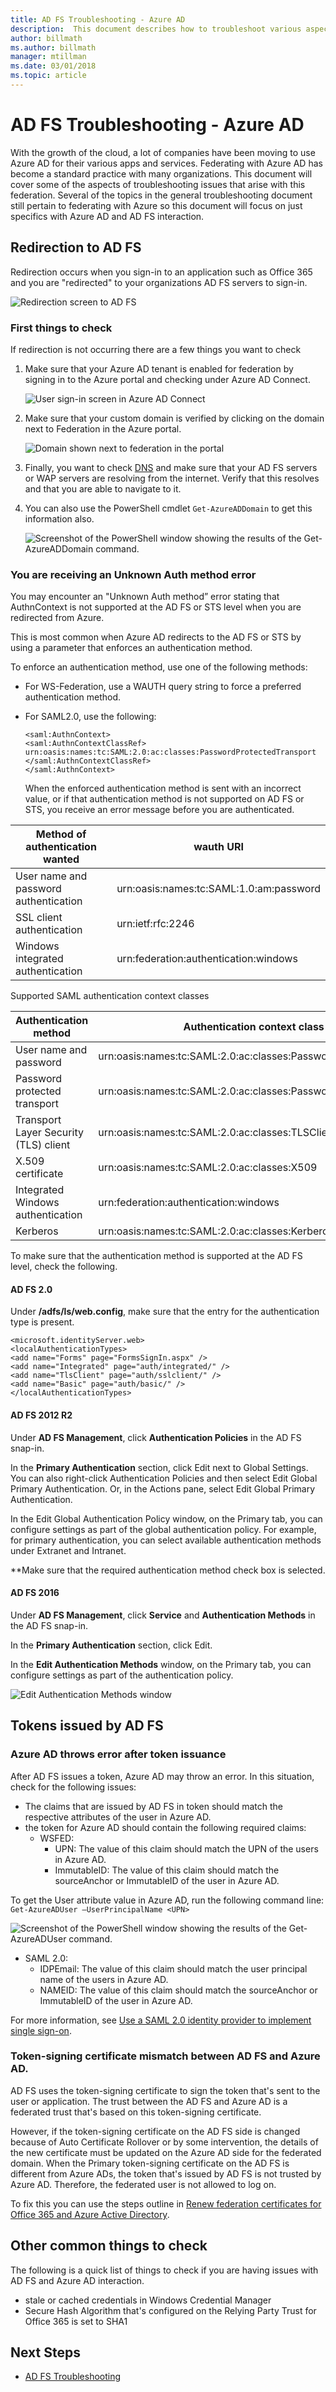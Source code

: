 ```yaml
---
title: AD FS Troubleshooting - Azure AD
description:  This document describes how to troubleshoot various aspects of AD FS and Azure AD
author: billmath
ms.author: billmath
manager: mtillman
ms.date: 03/01/2018
ms.topic: article
---
```


# AD FS Troubleshooting - Azure AD
With the growth of the cloud, a lot of companies have been moving to use Azure AD for their various apps and services.  Federating with Azure AD has become a standard practice with many organizations.  This document will cover some of the aspects of troubleshooting issues that arise with this federation.  Several of the topics in the general troubleshooting document still pertain to federating with Azure so this document will focus on just specifics with Azure AD and AD FS interaction.

## Redirection to AD FS

Redirection occurs when you sign-in to an application such as Office 365 and you are "redirected" to your organizations AD FS servers to sign-in.

![Redirection screen to AD FS](media/ad-fs-tshoot-azure/azure1.png)

### First things to check

If redirection is not occurring there are a few things you want to check

1. Make sure that your Azure AD tenant is enabled for federation by signing in to the Azure portal and checking under Azure AD Connect.

   ![User sign-in screen in Azure AD Connect](media/ad-fs-tshoot-azure/azure2.png)

2. Make sure that your custom domain is verified by clicking on the domain next to Federation in the Azure portal.

   ![Domain shown next to federation in the portal](media/ad-fs-tshoot-azure/azure3.png)

3. Finally, you want to check [DNS](ad-fs-tshoot-dns.md) and make sure that your AD FS servers or WAP servers are resolving from the internet.  Verify that this resolves and that you are able to navigate to it.

4. You can also use the PowerShell cmdlet `Get-AzureADDomain` to get this information also.

   ![Screenshot of the PowerShell window showing the results of the Get-AzureADDomain command.](media/ad-fs-tshoot-azure/azure6.png)

### You are receiving an Unknown Auth method error
You may encounter an "Unknown Auth method” error stating that AuthnContext is not supported at the AD FS or STS level when you are redirected from Azure.

This is most common when Azure AD redirects to the AD FS or STS by using a parameter that enforces an authentication method.

To enforce an authentication method, use one of the following methods:
- For WS-Federation, use a WAUTH query string to force a preferred authentication method.

- For SAML2.0, use the following:
  ```
  <saml:AuthnContext>
  <saml:AuthnContextClassRef>
  urn:oasis:names:tc:SAML:2.0:ac:classes:PasswordProtectedTransport
  </saml:AuthnContextClassRef>
  </saml:AuthnContext>
  ```
  When the enforced authentication method is sent with an incorrect value, or if that authentication method is not supported on AD FS or STS, you receive an error message before you are authenticated.

|Method of authentication wanted|wauth URI|
|-----|-----|
|User name and password authentication|urn:oasis:names:tc:SAML:1.0:am:password|
|SSL client authentication|urn:ietf:rfc:2246|
|Windows integrated authentication|urn:federation:authentication:windows|

Supported SAML authentication context classes

|Authentication method|Authentication context class URI|
|-----|-----|
|User name and password|urn:oasis:names:tc:SAML:2.0:ac:classes:Password|
|Password protected transport|urn:oasis:names:tc:SAML:2.0:ac:classes:PasswordProtectedTransport|
|Transport Layer Security (TLS) client|urn:oasis:names:tc:SAML:2.0:ac:classes:TLSClient
|X.509 certificate|urn:oasis:names:tc:SAML:2.0:ac:classes:X509
|Integrated Windows authentication|urn:federation:authentication:windows|
|Kerberos|urn:oasis:names:tc:SAML:2.0:ac:classes:Kerberos|

To make sure that the authentication method is supported at the AD FS level, check the following.

#### AD FS 2.0

Under **/adfs/ls/web.config**, make sure that the entry for the authentication type is present.

```
<microsoft.identityServer.web>
<localAuthenticationTypes>
<add name="Forms" page="FormsSignIn.aspx" />
<add name="Integrated" page="auth/integrated/" />
<add name="TlsClient" page="auth/sslclient/" />
<add name="Basic" page="auth/basic/" />
</localAuthenticationTypes>
```

#### AD FS 2012 R2

Under **AD FS Management**, click **Authentication Policies** in the AD FS snap-in.

In the **Primary Authentication** section, click Edit next to Global Settings. You can also right-click Authentication Policies and then select Edit Global Primary Authentication. Or, in the Actions pane, select Edit Global Primary Authentication.

In the Edit Global Authentication Policy window, on the Primary tab, you can configure settings as part of the global authentication policy. For example, for primary authentication, you can select available authentication methods under Extranet and Intranet.

**Make sure that the required authentication method check box is selected.

#### AD FS 2016

Under **AD FS Management**, click **Service** and **Authentication Methods** in the AD FS snap-in.

In the **Primary Authentication** section, click Edit.

In the **Edit Authentication Methods** window, on the Primary tab, you can configure settings as part of the authentication policy.

![Edit Authentication Methods window](media/ad-fs-tshoot-azure/azure4.png)

## Tokens issued by AD FS

### Azure AD throws error after token issuance
After AD FS issues a token, Azure AD may throw an error. In this situation, check for the following issues:
- The claims that are issued by AD FS in token should match the respective attributes of the user in Azure AD.
- the token for Azure AD should contain the following required claims:
    - WSFED:
        - UPN: The value of this claim should match the UPN of the users in Azure AD.
        - ImmutableID: The value of this claim should match the sourceAnchor or ImmutableID of the user in Azure AD.

To get the User attribute value in Azure AD, run the following command line: `Get-AzureADUser –UserPrincipalName <UPN>`

![Screenshot of the PowerShell window showing the results of the Get-AzureADUser command.](media/ad-fs-tshoot-azure/azure5.png)

   - SAML 2.0:
       - IDPEmail: The value of this claim should match the user principal name of the users in Azure AD.
       - NAMEID: The value of this claim should match the sourceAnchor or ImmutableID of the user in Azure AD.

For more information, see [Use a SAML 2.0 identity provider to implement single sign-on](/previous-versions/azure/azure-services/dn641269(v=azure.100)).

### Token-signing certificate mismatch between AD FS and Azure AD.

AD FS uses the token-signing certificate to sign the token that's sent to the user or application. The trust between the AD FS and Azure AD is a federated trust that's based on this token-signing certificate.

However, if the token-signing certificate on the AD FS side is changed because of Auto Certificate Rollover or by some intervention, the details of the new certificate must be updated on the Azure AD side for the federated domain. When the Primary token-signing certificate on the AD FS is different from Azure ADs, the token that's issued by AD FS is not trusted by Azure AD. Therefore, the federated user is not allowed to log on.

To fix this you can use the steps outline in [Renew federation certificates for Office 365 and Azure Active Directory](/azure/active-directory/connect/active-directory-aadconnect-o365-certs).

## Other common things to check
The following is a quick list of things to check if you are having issues with AD FS and Azure AD interaction.
- stale or cached credentials in Windows Credential Manager
- Secure Hash Algorithm that's configured on the Relying Party Trust for Office 365 is set to SHA1

## Next Steps

- [AD FS Troubleshooting](ad-fs-tshoot-overview.md)
